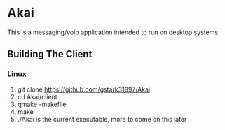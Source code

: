 # Akai
This is a messaging/voip application intended to run on desktop systems

## Building The Client
### Linux
1. git clone https://github.com/gstark31897/Akai
2. cd Akai/client
3. qmake -makefile
4. make
5. ./Akai is the current executable, more to come on this later
